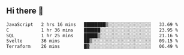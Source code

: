 ## Hi there 👋

<!--START_SECTION:waka-->

```txt
JavaScript   2 hrs 16 mins   ████████▒░░░░░░░░░░░░░░░░   33.69 %
C            1 hr 36 mins    ██████░░░░░░░░░░░░░░░░░░░   23.95 %
SQL          1 hr 25 mins    █████▒░░░░░░░░░░░░░░░░░░░   21.16 %
Svelte       36 mins         ██▒░░░░░░░░░░░░░░░░░░░░░░   09.15 %
Terraform    26 mins         █▓░░░░░░░░░░░░░░░░░░░░░░░   06.49 %
```

<!--END_SECTION:waka-->

<!--
**taylor475/taylor475** is a ✨ _special_ ✨ repository because its `README.md` (this file) appears on your GitHub profile.

Here are some ideas to get you started:

- 🔭 I’m currently working on ...
- 🌱 I’m currently learning ...
- 👯 I’m looking to collaborate on ...
- 🤔 I’m looking for help with ...
- 💬 Ask me about ...
- 📫 How to reach me: ...
- 😄 Pronouns: ...
- ⚡ Fun fact: ...
-->
